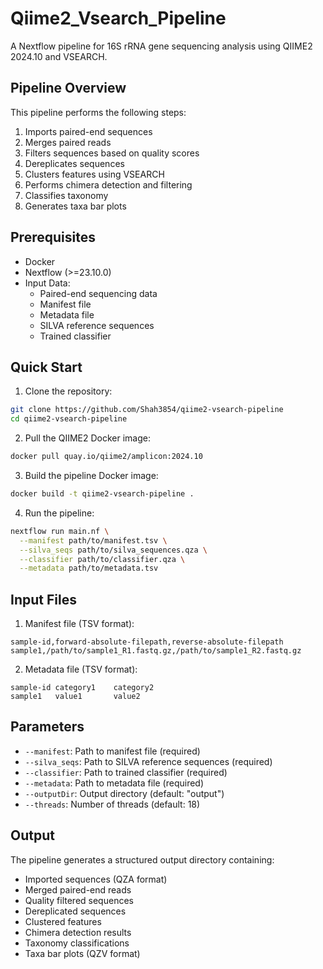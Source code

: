 # Qiime2_Vsearch_Pipeline

A Nextflow pipeline for 16S rRNA gene sequencing analysis using QIIME2 2024.10 and VSEARCH.

## Pipeline Overview

This pipeline performs the following steps:
1. Imports paired-end sequences
2. Merges paired reads
3. Filters sequences based on quality scores
4. Dereplicates sequences
5. Clusters features using VSEARCH
6. Performs chimera detection and filtering
7. Classifies taxonomy
8. Generates taxa bar plots

## Prerequisites

- Docker
- Nextflow (>=23.10.0)
- Input Data:
  - Paired-end sequencing data
  - Manifest file
  - Metadata file
  - SILVA reference sequences
  - Trained classifier

## Quick Start

1. Clone the repository:
```bash
git clone https://github.com/Shah3854/qiime2-vsearch-pipeline
cd qiime2-vsearch-pipeline
```

2. Pull the QIIME2 Docker image:
```bash
docker pull quay.io/qiime2/amplicon:2024.10
```

3. Build the pipeline Docker image:
```bash
docker build -t qiime2-vsearch-pipeline .
```

4. Run the pipeline:
```bash
nextflow run main.nf \
  --manifest path/to/manifest.tsv \
  --silva_seqs path/to/silva_sequences.qza \
  --classifier path/to/classifier.qza \
  --metadata path/to/metadata.tsv
```

## Input Files

1. Manifest file (TSV format):
```
sample-id,forward-absolute-filepath,reverse-absolute-filepath
sample1,/path/to/sample1_R1.fastq.gz,/path/to/sample1_R2.fastq.gz
```

2. Metadata file (TSV format):
```
sample-id category1    category2
sample1   value1       value2
```

## Parameters

- `--manifest`: Path to manifest file (required)
- `--silva_seqs`: Path to SILVA reference sequences (required)
- `--classifier`: Path to trained classifier (required)
- `--metadata`: Path to metadata file (required)
- `--outputDir`: Output directory (default: "output")
- `--threads`: Number of threads (default: 18)

## Output

The pipeline generates a structured output directory containing:
- Imported sequences (QZA format)
- Merged paired-end reads
- Quality filtered sequences
- Dereplicated sequences
- Clustered features
- Chimera detection results
- Taxonomy classifications
- Taxa bar plots (QZV format)
